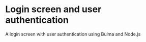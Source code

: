 # Login screen and user authentication
A login screen with user authentication using Bulma and Node.js
